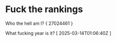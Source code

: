 # Fuck the rankings

Who the hell am I?
{ 27024461 }

What fucking year is it?
[ 2025-03-14T01:06:40Z ]
